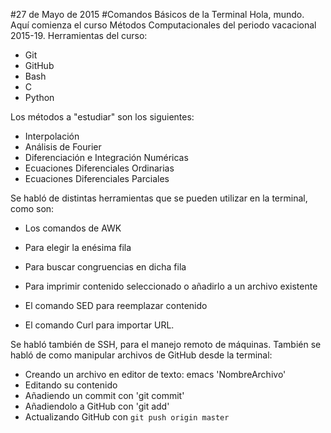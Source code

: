 #27 de Mayo de 2015
#Comandos Básicos de la Terminal
Hola, mundo. Aquí comienza el curso Métodos Computacionales del periodo vacacional 2015-19.
Herramientas del curso:

 + Git 
 + GitHub 
 + Bash 
 + C 
 + Python 

Los métodos a "estudiar" son los siguientes:

 + Interpolación
 + Análisis de Fourier
 + Diferenciación e Integración Numéricas
 + Ecuaciones Diferenciales Ordinarias
 + Ecuaciones Diferenciales Parciales

Se habló de distintas herramientas que se pueden utilizar en la terminal, como son:
 + Los comandos de AWK
  + Para elegir la enésima fila
  + Para buscar congruencias en dicha fila
  + Para imprimir contenido seleccionado o añadirlo a un archivo existente

 + El comando SED para reemplazar contenido
 + El comando Curl para importar URL.

Se habló también de SSH, para el manejo remoto de máquinas.
También se habló de como manipular archivos de GitHub desde la terminal:
+ Creando un archivo en editor de texto: emacs 'NombreArchivo'
+ Editando su contenido
+ Añadiendo un commit con 'git commit'
+ Añadiendolo a GitHub con 'git add'
+ Actualizando GitHub con `git push origin master`
